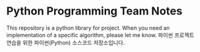 # Python Programming Team Notes
This repository is a python library for project.
When you need an implementation of a specific algorithm, please let me know.
파이썬 프로젝트 연습을 위한 파이썬(Python) 소스코드 저장소입니다.
